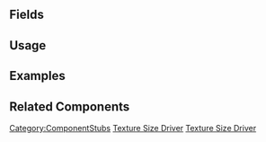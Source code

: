 <languages></languages> <translate>

## Fields

## Usage

## Examples

## Related Components

</translate>

[Category:ComponentStubs](Category:ComponentStubs "wikilink") [Texture
Size Driver](Category:Components{{#translation:}} "wikilink") [Texture
Size
Driver](Category:Components:Transform:Drivers{{#translation:}} "wikilink")
